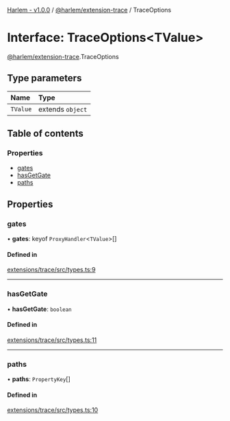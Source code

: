 [Harlem - v1.0.0](../index.md) / [@harlem/extension-trace](../modules/harlem_extension_trace.md) / TraceOptions

# Interface: TraceOptions<TValue\>

[@harlem/extension-trace](../modules/harlem_extension_trace.md).TraceOptions

## Type parameters

| Name | Type |
| :------ | :------ |
| `TValue` | extends `object` |

## Table of contents

### Properties

- [gates](harlem_extension_trace.TraceOptions.md#gates)
- [hasGetGate](harlem_extension_trace.TraceOptions.md#hasgetgate)
- [paths](harlem_extension_trace.TraceOptions.md#paths)

## Properties

### gates

• **gates**: keyof `ProxyHandler`<`TValue`\>[]

#### Defined in

[extensions/trace/src/types.ts:9](https://github.com/andrewcourtice/harlem/blob/1dcd57c/extensions/trace/src/types.ts#L9)

___

### hasGetGate

• **hasGetGate**: `boolean`

#### Defined in

[extensions/trace/src/types.ts:11](https://github.com/andrewcourtice/harlem/blob/1dcd57c/extensions/trace/src/types.ts#L11)

___

### paths

• **paths**: `PropertyKey`[]

#### Defined in

[extensions/trace/src/types.ts:10](https://github.com/andrewcourtice/harlem/blob/1dcd57c/extensions/trace/src/types.ts#L10)
